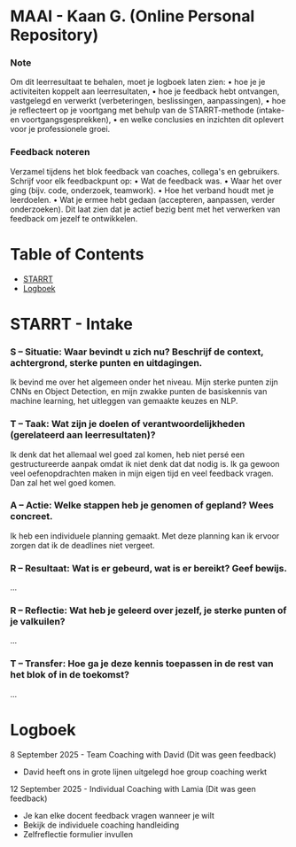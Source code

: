 # MAAI - Kaan G. (Online Personal Repository)

### Note
Om dit leerresultaat te behalen, moet je logboek laten zien:
• hoe je je activiteiten koppelt aan leerresultaten,
• hoe je feedback hebt ontvangen, vastgelegd en verwerkt (verbeteringen,
beslissingen, aanpassingen),
• hoe je reflecteert op je voortgang met behulp van de STARRT-methode (intake- en
voortgangsgesprekken),
• en welke conclusies en inzichten dit oplevert voor je professionele groei.

### Feedback noteren
Verzamel tijdens het blok feedback van coaches, collega's en gebruikers. Schrijf voor
elk feedbackpunt op:
• Wat de feedback was.
• Waar het over ging (bijv. code, onderzoek, teamwork).
• Hoe het verband houdt met je leerdoelen.
• Wat je ermee hebt gedaan (accepteren, aanpassen, verder onderzoeken).
Dit laat zien dat je actief bezig bent met het verwerken van feedback om jezelf te
ontwikkelen.

# Table of Contents
- [STARRT](#starrt---intake)
- [Logboek](#logboek)

# STARRT - Intake
### S – Situatie: Waar bevindt u zich nu? Beschrijf de context, achtergrond, sterke punten en uitdagingen.
Ik bevind me over het algemeen onder het niveau. Mijn sterke punten zijn CNNs en Object Detection, en mijn zwakke punten de basiskennis van machine learning, het uitleggen van gemaakte keuzes en NLP.
### T – Taak: Wat zijn je doelen of verantwoordelijkheden (gerelateerd aan leerresultaten)?
Ik denk dat het allemaal wel goed zal komen, heb niet persé een gestructureerde aanpak omdat ik niet denk dat dat nodig is. Ik ga gewoon veel oefenopdrachten maken in mijn eigen tijd en veel feedback vragen. Dan zal het wel goed komen.
### A – Actie: Welke stappen heb je genomen of gepland? Wees concreet.
Ik heb een individuele planning gemaakt. Met deze planning kan ik ervoor zorgen dat ik de deadlines niet vergeet.
### R – Resultaat: Wat is er gebeurd, wat is er bereikt? Geef bewijs.
...
### R – Reflectie: Wat heb je geleerd over jezelf, je sterke punten of je valkuilen?
...
### T – Transfer: Hoe ga je deze kennis toepassen in de rest van het blok of in de toekomst?
...

# Logboek
8 September 2025 - Team Coaching with David (Dit was geen feedback)
- David heeft ons in grote lijnen uitgelegd hoe group coaching werkt

12 September 2025 - Individual Coaching with Lamia (Dit was geen feedback)
- Je kan elke docent feedback vragen wanneer je wilt
- Bekijk de individuele coaching handleiding
- Zelfreflectie formulier invullen
